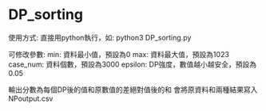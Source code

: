 # DP_sorting
使用方式: 直接用python執行，如: python3 DP_sorting.py

可修改參數: 
  min: 資料最小值，預設為0
  max: 資料最大值，預設為1023
  case_num: 資料個數，預設為3000
  epsilon: DP強度，數值越小越安全，預設為0.05

輸出分數為每個DP後的值和原數值的差絕對值後的和
會將原資料和兩種結果寫入NPoutput.csv
